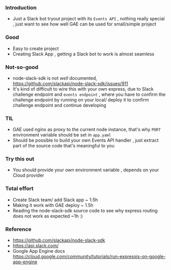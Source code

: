 ### Introduction
- Just a Slack bot tryout project with its `Events API` , nothing really special , just want to see how well GAE can be used for small/simple project

### Good
- Easy to create project
- Creating Slack App , getting a Slack bot to work is almost seamless

### Not-so-good
- node-slack-sdk is not *well* documented, https://github.com/slackapi/node-slack-sdk/issues/911
- It's kind of difficult to wire this with your own express, due to Slack challenge endpoint and `events endpoint` , where you have to confirm the challenge endpoint by running on your local/ deploy it to confirm challenge endpoint and continue developing

### TIL
- GAE used nginx as proxy to the current node instance, that's why `PORT` environment variable should be set in `app.yaml` 
- Should be possible to build your own Events API handler , just extract part of the source code that's meaningful to you

### Try this out
- You should provide your own environment variable , depends on your Cloud provider

### Total effort 
- Create Slack team/ add Slack app ~ 1.5h 
- Making it work with GAE deploy ~ 1.5h
- Reading the node-slack-sdk source code to see why express routing does not work as expected ~1h :)

### Reference
- https://github.com/slackapi/node-slack-sdk
- https://api.slack.com/
- Google App Engine docs https://cloud.google.com/community/tutorials/run-expressjs-on-google-app-engine

